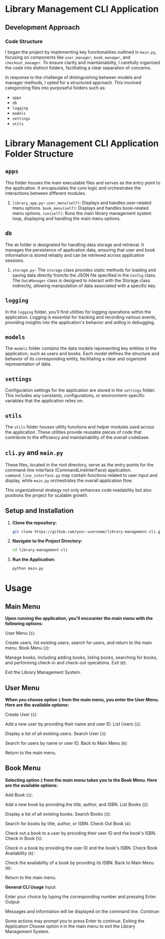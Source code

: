 # Library Management CLI Application

## Development Approach

### Code Structure

I began the project by implementing key functionalities outlined in `main.py`, focusing on components like `user_manager`, `book_manager`, and `checkout_manager`. To ensure clarity and maintainability, I carefully organized the code into distinct folders, facilitating a clear separation of concerns.

In response to the challenge of distinguishing between models and manager methods, I opted for a structured approach. This involved categorizing files into purposeful folders such as:
- `apps`
- `db`
- `logging`
- `models`
- `settings`
- `utils`

# Library Management CLI Application Folder Structure

## `apps`

This folder houses the main executable files and serves as the entry point to the application. It encapsulates the core logic and orchestrates the interactions between different modules.

1. `library_app.py`-
   `user_menu(self)`: Displays and handles user-related menu options.
   `book_menu(self)`: Displays and handles book-related menu options.
   `run(self)`: Runs the main library management system loop, displaying and handling the main menu options.

## `db`

The `db` folder is designated for handling data storage and retrieval. It manages the persistence of application data, ensuring that user and book information is stored reliably and can be retrieved across application sessions.

1. `storage.py`-
   The `storage` class provides static methods for loading and saving data directly from/to the JSON file specified in the `Config` class.
   The `DataManager` class is designed to interact with the Storage class indirectly, allowing manipulation of data associated with a specific key.

## `logging`

In the `logging` folder, you'll find utilities for logging operations within the application. Logging is essential for tracking and recording various events, providing insights into the application's behavior and aiding in debugging.

## `models`

The `models` folder contains the data models representing key entities in the application, such as users and books. Each model defines the structure and behavior of its corresponding entity, facilitating a clear and organized representation of data.

## `settings`

Configuration settings for the application are stored in the `settings` folder. This includes any constants, configurations, or environment-specific variables that the application relies on.

## `utils`

The `utils` folder houses utility functions and helper modules used across the application. These utilities provide reusable pieces of code that contribute to the efficiency and maintainability of the overall codebase.

## `cli.py` and `main.py`

These files, located in the root directory, serve as the entry points for the command-line interface (CommandLineInterFace) application. `command_line_interface.py` may contain functions related to user input and display, while `main.py` orchestrates the overall application flow.

This organizational strategy not only enhances code readability but also positions the project for scalable growth.

## Setup and Installation

1. **Clone the repository:**

   ```bash
   git clone https://github.com/your-username/library-management-cli.git
   ```

2. **Navigate to the Project Directory:**
   
   ```bash
   cd library-management-cli
   ```
3. **Run the Application:**
   
   ```bash
   python main.py
   ```

# Usage

## Main Menu
**Upon running the application, you'll encounter the main menu with the following options:**

User Menu (`1`):

Create users, list existing users, search for users, and return to the main menu.
Book Menu (`2`):

Manage books, including adding books, listing books, searching for books, and performing check-in and check-out operations.
Exit (`0`):

Exit the Library Management System.

## User Menu
**When you choose option `1` from the main menu, you enter the User Menu. Here are the available options:**

Create User (`1`):

Add a new user by providing their name and user ID.
List Users (`2`):

Display a list of all existing users.
Search User (`3`):

Search for users by name or user ID.
Back to Main Menu (`0`):

Return to the main menu.


## Book Menu
**Selecting option `2` from the main menu takes you to the Book Menu. Here are the available options:**

Add Book (`1`):

Add a new book by providing the title, author, and ISBN.
List Books (`2`):

Display a list of all existing books.
Search Books (`3`):

Search for books by title, author, or ISBN.
Check Out Book (`4`):

Check out a book to a user by providing their user ID and the book's ISBN.
Check In Book (`5`):

Check in a book by providing the user ID and the book's ISBN.
Check Book Availability (`6`):

Check the availability of a book by providing its ISBN.
Back to Main Menu (`0`):

Return to the main menu.


**General CLI Usage**
Input:

Enter your choice by typing the corresponding number and pressing Enter.
Output:

Messages and information will be displayed on the command line.
Continue:

Some actions may prompt you to press Enter to continue.
Exiting the Application
Choose option `0` in the main menu to exit the Library Management System.